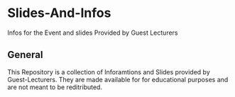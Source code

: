 # Slides-And-Infos

Infos for the Event and slides Provided by Guest Lecturers

## General

This Repository is a collection of Inforamtions and Slides provided by Guest-Lecturers.
They are made available for for educational purposes and are not meant to be reditributed.
